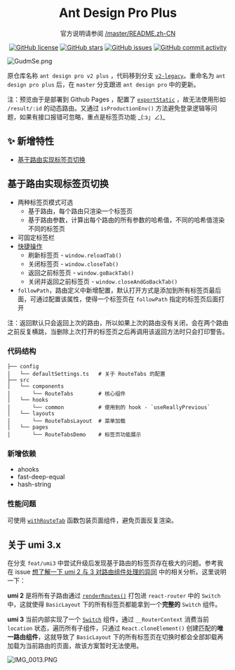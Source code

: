 <h1 align="center">Ant Design Pro Plus</h1>

<div align="center">

官方说明请参阅 [/master/README.zh-CN](https://github.com/ant-design/ant-design-pro/blob/master/README.zh-CN.md)

[![GitHub license](https://img.shields.io/github/license/zpr1g/ant-design-pro-plus.svg)](https://github.com/zpr1g/ant-design-pro-plus/blob/master/LICENSE) [![GitHub stars](https://img.shields.io/github/stars/zpr1g/ant-design-pro-plus.svg)](https://github.com/zpr1g/ant-design-pro-plus/stargazers) [![GitHub issues](https://img.shields.io/github/issues/zpr1g/ant-design-pro-plus.svg)](https://github.com/zpr1g/ant-design-pro-plus/issues) [![GitHub commit activity](https://img.shields.io/github/commit-activity/m/zpr1g/ant-design-pro-plus.svg)](https://github.com/zpr1g/ant-design-pro-plus/commits/master)

</div>

![GudmSe.png](https://s1.ax1x.com/2020/03/30/GudmSe.png)

原仓库名称 `ant design pro v2 plus` ，代码移到分支 [`v2-legacy`](https://github.com/zpr1g/ant-design-pro-plus/tree/v2-legacy)。重命名为 `ant design pro plus` 后，在 `master` 分支跟进 `ant design pro` 中的更新。

注：预览由于是部署到 Github Pages ，配置了 [`exportStatic`](https://v2.umijs.org/zh/config/#exportstatic) ，故无法使用形如 `/result/:id` 的动态路由。又通过 `isProductionEnv()` 方法避免登录逻辑等问题，如果有接口报错可忽略，重点是标签页功能 \_(:з」∠)\_

## ✨ 新增特性

- [基于路由实现标签页切换](#基于路由实现标签页切换)

## 基于路由实现标签页切换

- 两种标签页模式可选
  - 基于路由，每个路由只渲染一个标签页
  - 基于路由参数，计算出每个路由的所有参数的哈希值，不同的哈希值渲染不同的标签页
- 可固定标签栏
- [快捷操作](/src/typings.d.ts#L35)
  - 刷新标签页 - `window.reloadTab()`
  - 关闭标签页 - `window.closeTab()`
  - 返回之前标签页 - `window.goBackTab()`
  - 关闭并返回之前标签页 - `window.closeAndGoBackTab()`
- `followPath`，路由定义中新增配置，默认打开方式是添加到所有标签页最后面，可通过配置该属性，使得一个标签页在 `followPath` 指定的标签页后面打开

注：返回默认只会返回上次的路由，所以如果上次的路由没有关闭，会在两个路由之前反复横跳，当删除上次打开的标签页之后再调用该返回方法时只会打印警告。

### 代码结构

```
├── config
│   └── defaultSettings.ts   # 关于 RouteTabs 的配置
├── src
│   └── components
│       └── RouteTabs        # 核心组件
│   └── hooks
│       └── common           # 使用到的 hook - `useReallyPrevious`
│   └── layouts
│       └── RouteTabsLayout  # 菜单加载
│   └── pages
│       └── RouteTabsDemo    # 标签页功能展示
```

### 新增依赖

- ahooks
- fast-deep-equal
- hash-string

### 性能问题

可使用 [`withRouteTab`](/src/components/RouteTabs/utils.tsx#L180) 函数包装页面组件，避免页面反复渲染。

## 关于 umi 3.x

在分支 `feat/umi3` 中尝试升级后发现基于路由的标签页存在极大的问题。参考我在 issue [想了解一下 umi 2 与 3 对路由组件处理的异同](https://github.com/umijs/umi/issues/4425) 中的相关分析。这里说明一下：

**umi 2** 是将所有子路由通过 [`renderRoutes()`](https://github.com/umijs/umi/blob/c0a2ac5aa9/packages/umi/src/renderRoutes.js#L129) 打包进 `react-router` 中的 `Switch` 中，这就使得 `BasicLayout` 下的所有标签页都能拿到一个**完整的** `Switch` 组件。

**umi 3** 当前内部实现了一个 [`Switch`](https://github.com/umijs/umi/blob/master/packages/renderer-react/src/renderRoutes/Switch.tsx#L2) 组件，通过 `__RouterContext` 消费当前 `location` 状态，遍历所有子组件，只通过 `React.cloneElement()` 创建匹配的**唯一路由组件**，这就导致了 `BasicLayout` 下的所有标签页在切换时都会全部卸载再加载为当前路由的页面，故该方案暂时无法使用。

![IMG_0013.PNG](https://i.loli.net/2020/04/17/W3gOx26dFb8Qjsc.png)
